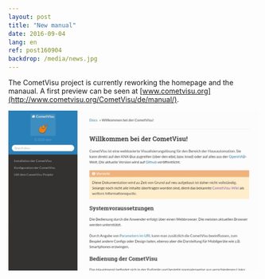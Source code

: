 ```yaml
---
layout: post
title: "New manual"
date: 2016-09-04
lang: en
ref: post160904
backdrop: /media/news.jpg
---
```


The CometVisu project is currently reworking the homepage and the manaual.
A first preview can be seen at [www.cometvisu.org](http://www.cometvisu.org/CometVisu/de/manual/).

![Handbuch](/media/manual.jpg)